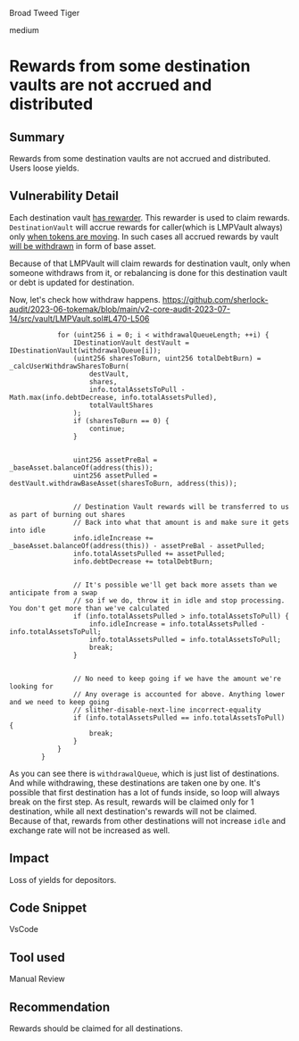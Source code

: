 Broad Tweed Tiger

medium

# Rewards from some destination vaults are not accrued and distributed
## Summary
Rewards from some destination vaults are not accrued and distributed. Users loose yields.
## Vulnerability Detail
Each destination vault [has rewarder](https://github.com/sherlock-audit/2023-06-tokemak/blob/main/v2-core-audit-2023-07-14/src/vault/DestinationVaultFactory.sol#L78-L85). This rewarder is used to claim rewards. `DestinationVault` will accrue rewards for caller(which is LMPVault always) only [when tokens are moving](https://github.com/sherlock-audit/2023-06-tokemak/blob/main/v2-core-audit-2023-07-14/src/vault/DestinationVault.sol#L335-L353). In such cases all accrued rewards by vault [will be withdrawn](https://github.com/sherlock-audit/2023-06-tokemak/blob/main/v2-core-audit-2023-07-14/src/rewarders/MainRewarder.sol#L73-L84) in form of base asset.

Because of that LMPVault will claim rewards for destination vault, only when someone withdraws from it, or rebalancing is done for this destination vault or debt is updated for destination.

Now, let's check how withdraw happens.
https://github.com/sherlock-audit/2023-06-tokemak/blob/main/v2-core-audit-2023-07-14/src/vault/LMPVault.sol#L470-L506
```solidity
            for (uint256 i = 0; i < withdrawalQueueLength; ++i) {
                IDestinationVault destVault = IDestinationVault(withdrawalQueue[i]);
                (uint256 sharesToBurn, uint256 totalDebtBurn) = _calcUserWithdrawSharesToBurn(
                    destVault,
                    shares,
                    info.totalAssetsToPull - Math.max(info.debtDecrease, info.totalAssetsPulled),
                    totalVaultShares
                );
                if (sharesToBurn == 0) {
                    continue;
                }


                uint256 assetPreBal = _baseAsset.balanceOf(address(this));
                uint256 assetPulled = destVault.withdrawBaseAsset(sharesToBurn, address(this));


                // Destination Vault rewards will be transferred to us as part of burning out shares
                // Back into what that amount is and make sure it gets into idle
                info.idleIncrease += _baseAsset.balanceOf(address(this)) - assetPreBal - assetPulled;
                info.totalAssetsPulled += assetPulled;
                info.debtDecrease += totalDebtBurn;


                // It's possible we'll get back more assets than we anticipate from a swap
                // so if we do, throw it in idle and stop processing. You don't get more than we've calculated
                if (info.totalAssetsPulled > info.totalAssetsToPull) {
                    info.idleIncrease = info.totalAssetsPulled - info.totalAssetsToPull;
                    info.totalAssetsPulled = info.totalAssetsToPull;
                    break;
                }


                // No need to keep going if we have the amount we're looking for
                // Any overage is accounted for above. Anything lower and we need to keep going
                // slither-disable-next-line incorrect-equality
                if (info.totalAssetsPulled == info.totalAssetsToPull) {
                    break;
                }
            }
        }
```

As you can see there is `withdrawalQueue`, which is just list of destinations. And while withdrawing, these destinations are taken one by one. 
It's possible that first destination has a lot of funds inside, so loop will always break on the first step. As result, rewards will be claimed only for 1 destination, while all next destination's rewards will not be claimed.
Because of that, rewards from other destinations will not increase `idle` and exchange rate will not be increased as well.
## Impact
Loss of yields for depositors.
## Code Snippet
VsCode
## Tool used

Manual Review

## Recommendation
Rewards should be claimed for all destinations.